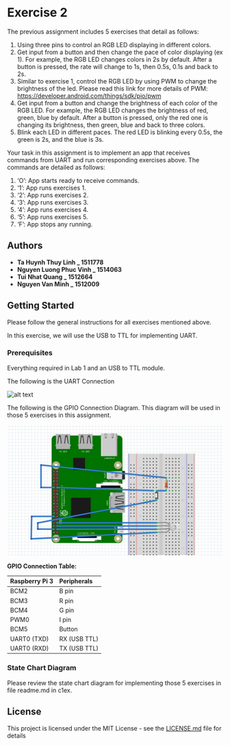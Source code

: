
# Exercise 2

The previous assignment includes 5 exercises that detail as follows:
1. Using three pins to control an RGB LED displaying in different colors.
2. Get input from a button and then change the pace of color displaying (ex 1). For
example, the RGB LED changes colors in 2s by default. After a button is pressed, the rate
will change to 1s, then 0.5s, 0.1s and back to 2s.
3. Similar to exercise 1, control the RGB LED by using PWM to change the brightness of
the led. Please read this link for more details of PWM:
https://developer.android.com/things/sdk/pio/pwm
4. Get input from a button and change the brightness of each color of the RGB LED. For
example, the RGB LED changes the brightness of red, green, blue by default. After a
button is pressed, only the red one is changing its brightness, then green, blue and back
to three colors.
5. Blink each LED in different paces. The red LED is blinking every 0.5s, the green is 2s,
and the blue is 3s.

Your task in this assignment is to implement an app that receives commands from UART
and run corresponding exercises above. The commands are detailed as follows:
1. ‘O’: App starts ready to receive commands.
2. ‘1’: App runs exercises 1.
3. ‘2’: App runs exercises 2.
4. ‘3’: App runs exercises 3.
5. ‘4’: App runs exercises 4.
6. ‘5’: App runs exercises 5.
7. ‘F’: App stops any running.

## Authors

* **Ta Huynh Thuy Linh _ 1511778**
* **Nguyen Luong Phuc Vinh _ 1514063**
* **Tui Nhat Quang _ 1512664**
* **Nguyen Van Minh _ 1512009**

## Getting Started

Please follow the general instructions for all exercises mentioned above.

In this exercise, we will use the USB to TTL for implementing UART. 

### Prerequisites

Everything required in Lab 1 and an USB to TTL module.

The following is the UART Connection

![alt text](https://developer.android.com/things/images/raspberrypi-console.png)


The following is the GPIO Connection Diagram. This diagram will be used in those 5 exercises in this assignment.

![alt text](https://github.com/lefeno/lab_iot/blob/vinh/Images/%5B1.4%5D%20Diagram.PNG)

**GPIO Connection Table:**

|Raspberry Pi 3|Peripherals|
|:--|:--|
|BCM2|B pin| 
BCM3|R pin
BCM4|G pin
PWM0|I pin 
BCM5|Button 
UART0 (TXD) | RX (USB TTL)
UART0 (RXD) | TX (USB TTL) 

### State Chart Diagram

Please review the state chart diagram for implementing those 5 exercises in file readme.md in c1ex.

## License

This project is licensed under the MIT License - see the [LICENSE.md](LICENSE.md) file for details

